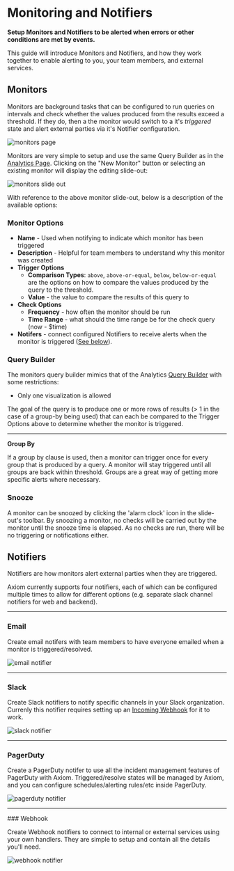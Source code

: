 <div class="axi-header">
  <h1>Monitoring and Notifiers</h1>
</div>

**Setup Monitors and Notifiers to be alerted when errors or other conditions are met by events.**

This guide will introduce Monitors and Notifiers, and how they work together to enable alerting to you, your team members, and external services.

## Monitors

Monitors are background tasks that can be configured to run queries on intervals and check whether the values produced from the results exceed a threshold. If they do, then a the monitor would switch to a it's *triggered* state and alert external parties via it's Notifier configuration.

<img class="axi-window" src="/assets/shots/monitors-monitors-page.png" alt="monitors page" />

Monitors are very simple to setup and use the same Query Builder as in the [Analytics Page](/usage/analyze). Clicking on the "New Monitor" button or selecting an existing monitor will display the editing slide-out:

<img class="axi-crop" src="/assets/shots/monitors-monitors-slideout.png" alt="monitors slide out" />

With reference to the above monitor slide-out, below is a description of the available options:

### Monitor Options

* **Name** - Used when notifying to indicate which monitor has been triggered
* **Description** - Helpful for team members to understand why this monitor was created
* **Trigger Options** 
    * **Comparison Types**: `above`, `above-or-equal`, `below`, `below-or-equal` are the options on how to compare the values produced by the query to the threshold.
    * **Value** - the value to compare the results of this query to
* **Check Options**
    * **Frequency** - how often the monitor should be run
    * **Time Range** - what should the time range be for the check query (now - $time)
* **Notifers** - connect configured Notifiers to receive alerts when the monitor is triggered ([See below](#notifiers)).

### Query Builder

The monitors query builder mimics that of the Analytics [Query Builder](/usage/analyze#building-a-query) with some restrictions:

* Only one visualization is allowed

The goal of the query is to produce one or more rows of results (> 1 in the case of a group-by being used) that can each be compared to the Trigger Options above to determine whether the monitor is triggered.

---

**Group By**

If a group by clause is used, then a monitor can trigger once for every group that is produced by a query. A monitor will stay triggered until all groups are back within threshold. Groups are a great way of getting more specific alerts where necessary.

### Snooze

A monitor can be snoozed by clicking the 'alarm clock' icon in the slide-out's toolbar. By snoozing a monitor, no checks will be carried out by the monitor until the snooze time is elapsed. As no checks are run, there will be no triggering or notifications either.


## Notifiers

Notifiers are how monitors alert external parties when they are triggered.

Axiom currently supports four notifiers, each of which can be configured multiple times to allow for different options (e.g. separate slack channel notifiers for web and backend). 

---

### Email

Create email notifers with team members to have everyone emailed when a monitor is triggered/resolved.

<img class="axi-crop" src="/assets/shots/monitors-notifiers-email.png" alt="email notifier" />

---


### Slack

Create Slack notifiers to notify specific channels in your Slack organization. Currenly this notifier requires setting up an [Incoming Webhook](https://api.slack.com/incoming-webhooks) for it to work.

<img class="axi-crop" src="/assets/shots/monitors-notifiers-slack.png" alt="slack notifier" />

---

### PagerDuty

Create a PagerDuty notifer to use all the incident management features of PagerDuty with Axiom. Triggered/resolve states will be managed by Axiom, and you can configure schedules/alerting rules/etc inside PagerDuty.

<img class="axi-crop" src="/assets/shots/monitors-notifiers-pagerduty.png" alt="pagerduty notifier" />

---

### Webhook

Create Webhook notifiers to connect to internal or external services using your own handlers. They are simple to setup and contain all the details you'll need.

<img class="axi-crop" src="/assets/shots/monitors-notifiers-webhook.png" alt="webhook notifier" />

